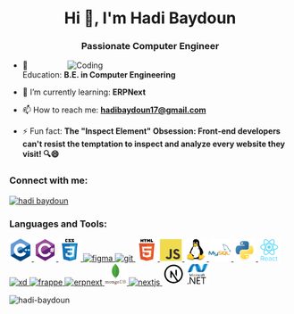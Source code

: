 <h1 align="center">Hi 👋, I'm Hadi Baydoun</h1>
<h3 align="center">Passionate Computer Engineer</h3>
<img align="right" alt="Coding" width="400" src="https://cdn.dribbble.com/users/1162077/screenshots/3848914/programmer.gif">

- 📄 Education: **B.E. in Computer Engineering**

- 🌱 I’m currently learning: **ERPNext**

- 📫 How to reach me: **hadibaydoun17@gmail.com**

- ⚡ Fun fact: **The "Inspect Element" Obsession: Front-end developers can't resist the temptation to inspect and analyze every website they visit! 🔍😄**

<h3 align="left">Connect with me:</h3>
<p align="left">
<a href="https://www.linkedin.com/in/hadi-baydoun-54431621b/" target="blank"><img align="center" src="https://raw.githubusercontent.com/rahuldkjain/github-profile-readme-generator/master/src/images/icons/Social/linked-in-alt.svg" alt="hadi baydoun" height="30" width="40" /></a>
</p>

<h3 align="left">Languages and Tools:</h3>
<p align="left"> 
  <a href="https://www.w3schools.com/cpp/" target="_blank" rel="noreferrer"> <img src="https://raw.githubusercontent.com/devicons/devicon/master/icons/cplusplus/cplusplus-original.svg" alt="cplusplus" width="40" height="40"/> </a> 
  <a href="https://www.w3schools.com/cs/" target="_blank" rel="noreferrer"> <img src="https://raw.githubusercontent.com/devicons/devicon/master/icons/csharp/csharp-original.svg" alt="csharp" width="40" height="40"/> </a> 
  <a href="https://www.w3schools.com/css/" target="_blank" rel="noreferrer"> <img src="https://raw.githubusercontent.com/devicons/devicon/master/icons/css3/css3-original-wordmark.svg" alt="css3" width="40" height="40"/> </a> 
  <a href="https://www.figma.com/" target="_blank" rel="noreferrer"> <img src="https://www.vectorlogo.zone/logos/figma/figma-icon.svg" alt="figma" width="40" height="40"/> </a> 
  <a href="https://git-scm.com/" target="_blank" rel="noreferrer"> <img src="https://www.vectorlogo.zone/logos/git-scm/git-scm-icon.svg" alt="git" width="40" height="40"/> </a> 
  <a href="https://www.w3.org/html/" target="_blank" rel="noreferrer"> <img src="https://raw.githubusercontent.com/devicons/devicon/master/icons/html5/html5-original-wordmark.svg" alt="html5" width="40" height="40"/> </a>  
  <a href="https://developer.mozilla.org/en-US/docs/Web/JavaScript" target="_blank" rel="noreferrer"> <img src="https://raw.githubusercontent.com/devicons/devicon/master/icons/javascript/javascript-original.svg" alt="javascript" width="40" height="40"/> </a> 
  <a href="https://www.linux.org/" target="_blank" rel="noreferrer"> <img src="https://raw.githubusercontent.com/devicons/devicon/master/icons/linux/linux-original.svg" alt="linux" width="40" height="40"/> </a> 
  <a href="https://www.mysql.com/" target="_blank" rel="noreferrer"> <img src="https://raw.githubusercontent.com/devicons/devicon/master/icons/mysql/mysql-original-wordmark.svg" alt="mysql" width="40" height="40"/> </a> 
  <a href="https://www.python.org" target="_blank" rel="noreferrer"> <img src="https://raw.githubusercontent.com/devicons/devicon/master/icons/python/python-original.svg" alt="python" width="40" height="40"/> </a> 
  <a href="https://reactjs.org/" target="_blank" rel="noreferrer"> <img src="https://raw.githubusercontent.com/devicons/devicon/master/icons/react/react-original-wordmark.svg" alt="react" width="40" height="40"/> </a> 
  <a href="https://www.adobe.com/products/xd.html" target="_blank" rel="noreferrer"> <img src="https://cdn.worldvectorlogo.com/logos/adobe-xd.svg" alt="xd" width="40" height="40"/> </a>
  <a href="https://frappeframework.com/" target="_blank" rel="noreferrer"> <img src="https://frappeframework.com/files/frappe-framework-logo.svg" alt="frappe" width="40" height="40"/> </a>
  <a href="https://erpnext.com/" target="_blank" rel="noreferrer"> <img src="https://erpnext.com/files/erpnext-logo.svg" alt="erpnext" width="40" height="40"/> </a>
  <a href="https://www.mongodb.com/" target="_blank" rel="noreferrer"> <img src="https://raw.githubusercontent.com/devicons/devicon/master/icons/mongodb/mongodb-original-wordmark.svg" alt="mongodb" width="40" height="40"/> </a>
  <a href="https://nextjs.org/" target="_blank" rel="noreferrer">
  <img src="https://cdn.worldvectorlogo.com/logos/nextjs-2.svg" alt="nextjs" width="40" height="40"/>
</a>
<svg xmlns="http://www.w3.org/2000/svg" width="40" height="40" viewBox="0 0 48 48" fill="black">
  <path d="M24 4C12.972 4 4 12.972 4 24s8.972 20 20 20 20-8.972 20-20S35.028 4 24 4zm0 3c9.374 0 17 7.626 17 17 0 5.852-2.972 11.02-7.486 14.08L19.742 17.66c-.367-.547-1.055-.786-1.682-.596-.63.194-1.06.777-1.06 1.436v12.5c0 .828.672 1.5 1.5 1.5s1.5-.672 1.5-1.5v-8.094L30.877 39.533C28.771 40.468 26.448 41 24 41c-9.374 0-17-7.626-17-17S14.626 7 24 7zm5.5 8c-.828 0-1.5.672-1.5 1.5v8.486L31 29.289V16.5c0-.828-.672-1.5-1.5-1.5z"/>
</svg>
  <a href="https://dotnet.microsoft.com/apps/aspnet" target="_blank" rel="noreferrer"> <img src="https://raw.githubusercontent.com/devicons/devicon/master/icons/dot-net/dot-net-original-wordmark.svg" alt="aspnet" width="40" height="40"/> </a>
</p>

<p><img align="center" src="https://github-readme-stats.vercel.app/api/top-langs?username=hadi-baydoun&show_icons=true&locale=en&layout=compact" alt="hadi-baydoun" /></p>
